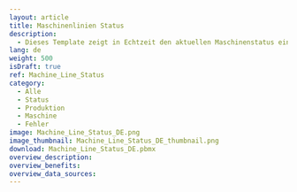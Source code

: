 ```yaml
---
layout: article
title: Maschinenlinien Status
description: 
  - Dieses Template zeigt in Echtzeit den aktuellen Maschinenstatus einer Linie.
lang: de
weight: 500
isDraft: true
ref: Machine_Line_Status
category:
  - Alle
  - Status
  - Produktion
  - Maschine
  - Fehler
image: Machine_Line_Status_DE.png
image_thumbnail: Machine_Line_Status_DE_thumbnail.png
download: Machine_Line_Status_DE.pbmx
overview_description:
overview_benefits:
overview_data_sources:
---
```

